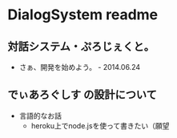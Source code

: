 # DialogSystem readme

## 対話システム・ぷろじぇくと。
- さぁ、開発を始めよう。 - 2014.06.24

## でぃあろぐしす の設計について
 - 言語的なお話
	- heroku上でnode.jsを使って書きたい（願望
